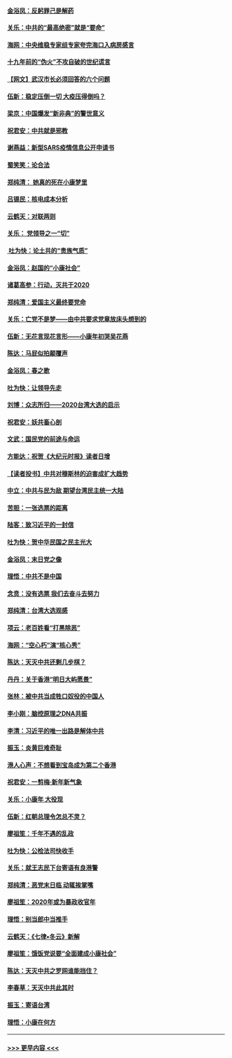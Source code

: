 #### [金浴凤：反躬罪己是解药](../pages/nsc993/n11820280.md?t=01252211) 
#### [关乐：中共的“最高绝密”就是“要命”](../pages/nsc993/n11816946.md?t=01252211) 
#### [海网：中央维稳专家组专家夸完海口入病房感言](../pages/nsc993/n11815138.md?t=01252211) 
#### [十九年前的“伪火”不攻自破的世纪谎言](../pages/nsc993/n11813238.md?t=01252211) 
#### [【网文】武汉市长必须回答的六个问题](../pages/nsc993/n11813848.md?t=01252211) 
#### [伍新：稳定压倒一切 大疫压得倒吗？](../pages/nsc993/n11812634.md?t=01252211) 
#### [梁京：中国爆发“新非典”的警世意义](../pages/nsc993/n11812554.md?t=01252211) 
#### [祝君安：中共就是邪教](../pages/nsc993/n11812431.md?t=01252211) 
#### [谢燕益：新型SARS疫情信息公开申请书](../pages/nsc993/n11808840.md?t=01252211) 
#### [蜀笑笑：论合法](../pages/nsc993/n11808064.md?t=01252211) 
#### [郑纯清： 她真的死在小康梦里](../pages/nsc993/n11806623.md?t=01252211) 
#### [吕锡民：核电成本分析](../pages/nsc993/n11806284.md?t=01252211) 
#### [云鹤天：对联两则](../pages/nsc993/n11805957.md?t=01252211) 
#### [关乐： 党领导之一“切”](../pages/nsc993/n11804505.md?t=01252211) 
#### [ 吐为快：论土共的“贵族气质”](../pages/nsc993/n11804490.md?t=01252211) 
#### [金浴凤：赵国的“小康社会”](../pages/nsc993/n11804452.md?t=01252211) 
#### [诸葛高参：行动，灭共于2020](../pages/nsc993/n11804120.md?t=01252211) 
#### [郑纯清：爱国主义最终要党命](../pages/nsc993/n11802197.md?t=01252211) 
#### [关乐：亡党不是梦——由中共要求党章放床头想到的](../pages/nsc993/n11802156.md?t=01252211) 
#### [伍新：无花言现花言形——小康年初哭吴花燕](../pages/nsc993/n11800044.md?t=01252211) 
#### [陈达：马屁似拍颠覆声](../pages/nsc993/n11800010.md?t=01252211) 
#### [金浴凤：春之歌](../pages/nsc993/n11797687.md?t=01252211) 
#### [吐为快：让领导先走](../pages/nsc993/n11797512.md?t=01252211) 
#### [刘博：众志所归——2020台湾大选的启示](../pages/nsc993/n11796878.md?t=01252211) 
#### [祝君安：妖共畜心剖](../pages/nsc993/n11794273.md?t=01252211) 
#### [文武：国民党的前途与命运](../pages/nsc993/n11794198.md?t=01252211) 
#### [方能达：祝贺《大纪元时报》读者日增](../pages/nsc993/n11793807.md?t=01252211) 
#### [【读者投书】中共对穆斯林的迫害成扩大趋势](../pages/nsc993/n11791371.md?t=01252211) 
#### [中立：中共与民为敌 期望台湾民主统一大陆](../pages/nsc993/n11790392.md?t=01252211) 
#### [苦胆：一张选票的距离](../pages/nsc993/n11788914.md?t=01252211) 
#### [陆客：致习近平的一封信](../pages/nsc993/n11788867.md?t=01252211) 
#### [吐为快：贺中华民国之民主光大](../pages/nsc993/n11788618.md?t=01252211) 
#### [金浴凤：末日党之像](../pages/nsc993/n11787475.md?t=01252211) 
#### [理悟：中共不是中国](../pages/nsc993/n11787463.md?t=01252211) 
#### [念贲：没有选票  我们去奋斗去努力](../pages/nsc993/n11787398.md?t=01252211) 
#### [郑纯清：台湾大选观感](../pages/nsc993/n11786210.md?t=01252211) 
#### [项云：老百姓看“打黑除恶”](../pages/nsc993/n11785398.md?t=01252211) 
#### [海网：“空心朽”演“核心秀”](../pages/nsc993/n11783874.md?t=01252211) 
#### [陈达：天灭中共还剩几步棋？](../pages/nsc993/n11783719.md?t=01252211) 
#### [丹丹：关于香港“明日大屿愿景”](../pages/nsc993/n11783273.md?t=01252211) 
#### [张林：被中共当成牲口奴役的中国人](../pages/nsc993/n11782397.md?t=01252211) 
#### [李小刚：脑控原理之DNA共振](../pages/nsc993/n11780962.md?t=01252211) 
#### [李清：习近平的唯一出路是解体中共](../pages/nsc993/n11780866.md?t=01252211) 
#### [振玉：炎黄巨难奇耻](../pages/nsc993/n11779632.md?t=01252211) 
#### [港人心声：不想看到宝岛成为第二个香港](../pages/nsc993/n11778817.md?t=01252211) 
#### [祝君安：一剪梅‧新年新气象](../pages/nsc993/n11776340.md?t=01252211) 
#### [关乐：小康年 大役现](../pages/nsc993/n11774213.md?t=01252211) 
#### [伍新：红朝总理令怎总不灵？](../pages/nsc993/n11770813.md?t=01252211) 
#### [廖祖笙：千年不遇的乱政](../pages/nsc993/n11770373.md?t=01252211) 
#### [吐为快：公检法司快收手](../pages/nsc993/n11770359.md?t=01252211) 
#### [关乐：就王志民下台寄语有良港警](../pages/nsc993/n11769903.md?t=01252211) 
#### [郑纯清：恶党末日临 动辄挨掌嘴](../pages/nsc993/n11769356.md?t=01252211) 
#### [廖祖笙：2020年或为暴政收官年](../pages/nsc993/n11768216.md?t=01252211) 
#### [理悟：别当郎中当推手](../pages/nsc993/n11768243.md?t=01252211) 
#### [云鹤天：《七律▪冬云》新解](../pages/nsc993/n11768204.md?t=01252211) 
#### [廖祖笙：饿饭党说要“全面建成小康社会”](../pages/nsc993/n11767482.md?t=01252211) 
#### [陈达：天灭中共之罗网谁能挡住？](../pages/nsc993/n11767465.md?t=01252211) 
#### [李春草：天灭中共此其时](../pages/nsc993/n11767452.md?t=01252211) 
#### [振玉：寄语台湾](../pages/nsc993/n11767432.md?t=01252211) 
#### [理悟：小康在何方](../pages/nsc993/n11767394.md?t=01252211) 

----
#### [ >>> 更早内容 <<< ](../indexes/nsc993-earlier.md)
